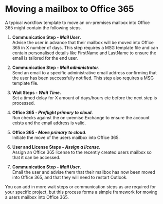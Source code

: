 # Moving a mailbox to Office 365

A typical workflow template to move an on-premises mailbox into Office 365 might contain the following steps.

1) **Communication Step - *Mail User*.**  
Advise the user in advance that their mailbox will be moved into Office 365 in X number of days.  This step requires a MSG template file and can contain personalised details like FirstName and LastName to ensure the email is tailored for the end user.

2) **Communication Step - *Mail administrator*.**  
Send an email to a specific administrative email address confirming that the user has been successfully notified.  This step also requires a MSG template file.

3) **Wait Steps  - *Wait Time*.**  
Set a timed delay for X amount of days/hours etc before the next step is processed.

4) **Office 365 - *Preflight primary to cloud*.**  
Run checks against the on-premise Exchange to ensure the account exists and the email address is valid.

5) **Office 365 - *Move primary to cloud*.**  
Initiate the move of the users mailbox into Office 365.

6) **User and License Steps - *Assign a license*.**  
Assign an Office 365 license to the recently created users mailbox so that it can be accessed.

7) **Communication Step - *Mail User*.**  
Email the user and advise them that their mailbox has now been moved into Office 365, and that they will need to restart Outlook.

You can add in more wait steps or communication steps as are required for your specific project, but this process forms a simple framework for moving a users mailbox into Office 365.
